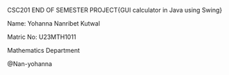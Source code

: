 CSC201 END OF SEMESTER PROJECT{GUI calculator in Java using Swing}

Name: Yohanna Nanribet Kutwal

Matric No: U23MTH1011 

Mathematics Department

@Nan-yohanna
